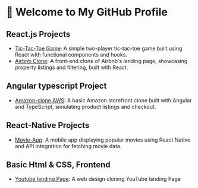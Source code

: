 # 👋 Welcome to My GitHub Profile

## React.js Projects
- [Tic-Tac-Toe Game](https://github.com/NtokozoMsibi07/tic-tac-toe-react.git): A simple two-player tic-tac-toe game built using React with functional components and hooks.
- [Airbnb Clone](https://github.com/NtokozoMsibi07/capstone-project.git): A front-end clone of Airbnb's landing page, showcasing property listings and filtering, built with React.

## Angular typescript Project
- [Amazon-clone AWS](https://github.com/NtokozoMsibi07/Amazon-clone.git): A basic Amazon storefront clone built with Angular and TypeScript, simulating product listings and checkout.


## React-Native Projects
- [Movie-App](https://github.com/NtokozoMsibi07/My-Native-app.git): A mobile app displaying popular movies using React Native and API integration for fetching movie data.

## Basic Html & CSS, Frontend 
- [Youtube landing Page](https://github.com/NtokozoMsibi07/Youtube-Zaio.git): A web design cloning YouTube landing Page

